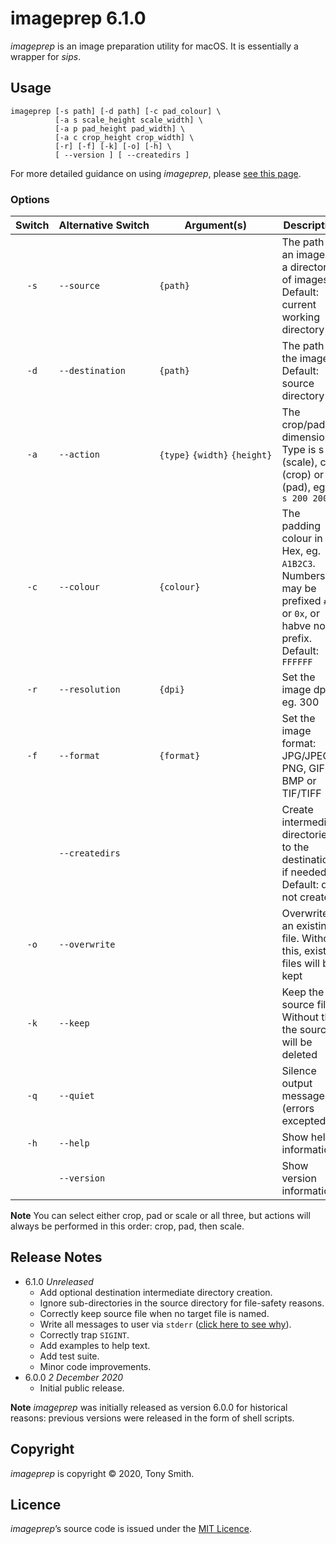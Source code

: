 # imageprep 6.1.0 #

*imageprep* is an image preparation utility for macOS. It is essentially a wrapper for *sips*.

## Usage

```
imageprep [-s path] [-d path] [-c pad_colour] \
          [-a s scale_height scale_width] \
          [-a p pad_height pad_width] \
          [-a c crop_height crop_width] \
          [-r] [-f] [-k] [-o] [-h] \
          [ --version ] [ --createdirs ]
```

For more detailed guidance on using *imageprep*, please [see this page](https://smittytone.net/imageprep/).

### Options ###

| Switch | Alternative&nbsp;Switch | Argument(s) | Description |
| :-: | --- | --- | --- |
| `-s` | `--source` | `{path}` | The path to an image or a directory of images. Default: current working directory |
| `-d` | `--destination` | `{path}` | The path to the images. Default: source directory |
| `-a` | `--action` | `{type}`&nbsp;`{width}`&nbsp;`{height}` | The crop/pad dimensions. Type is s (scale), c (crop) or p (pad), eg. `-a s 200 200` |
| `-c` | `--colour` | `{colour}` | The padding colour in Hex, eg. `A1B2C3`. Numbers may be prefixed `#`, `$` or `0x`, or habve no prefix. Default: `FFFFFF` |
| `-r` | `--resolution` | `{dpi}` | Set the image dpi, eg. 300 |
| `-f` | `--format` | `{format}` | Set the image format: JPG/JPEG, PNG, GIF, BMP or TIF/TIFF |
|      | `--createdirs` |  | Create intermediate directories to the destination, if needed. Default: do not create |
| `-o` | `--overwrite` |  | Overwrite an existing file. Without this, existing files will be kept |
| `-k` | `--keep` |  | Keep the source file. Without this, the source will be deleted |
| `-q` | `--quiet` |  | Silence output messages (errors excepted) |
| `-h` | `--help` |  | Show help information |
|      | `--version` |  | Show version information |

**Note** You can select either crop, pad or scale or all three, but actions will always be performed in this order: crop, pad, then scale.

## Release Notes ##

- 6.1.0 *Unreleased*
    - Add optional destination intermediate directory creation.
    - Ignore sub-directories in the source directory for file-safety reasons.
    - Correctly keep source file when no target file is named.
    - Write all messages to user via `stderr` ([click here to see why](https://clig.dev/#the-basics)).
    - Correctly trap `SIGINT`.
    - Add examples to help text.
    - Add test suite.
    - Minor code improvements.
- 6.0.0 *2 December 2020*
    - Initial public release.

**Note** *imageprep* was initially released as version 6.0.0 for historical reasons: previous versions were released in the form of shell scripts.

## Copyright ##

*imageprep* is copyright &copy; 2020, Tony Smith.

## Licence ##

*imageprep*’s source code is issued under the [MIT Licence](./LICENSE).